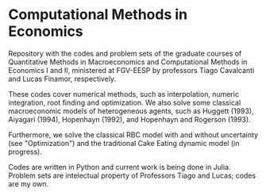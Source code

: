 # Computational Methods in Economics

Repository with the codes and problem sets of the graduate courses of Quantitative Methods in Macroeconomics and Computational Methods in Economics I and II, ministered at FGV-EESP by professors Tiago Cavalcanti and Lucas Finamor, respectively.

These codes cover numerical methods, such as interpolation, numeric integration, root finding and optimization.
We also solve some classical macroeconomic models of heterogeneous agents, such as Huggett (1993), Aiyagari (1994), Hopenhayn (1992), and Hopenhayn and Rogerson (1993).

Furthermore, we solve the classical RBC model with and without uncertainty (see "Optimization") and the traditional Cake Eating dynamic model (in progress).

Codes are written in Python and current work is being done in Julia.
Problem sets are intelectual property of Professors Tiago and Lucas; codes are my own.
